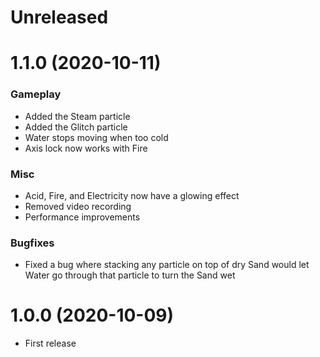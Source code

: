 # Unreleased
# 1.1.0 (2020-10-11)
### Gameplay
* Added the Steam particle
* Added the Glitch particle
* Water stops moving when too cold
* Axis lock now works with Fire
### Misc
* Acid, Fire, and Electricity now have a glowing effect
* Removed video recording
* Performance improvements
### Bugfixes
* Fixed a bug where stacking any particle on top of dry Sand would let Water go through that particle to turn the Sand wet

# 1.0.0 (2020-10-09)
* First release